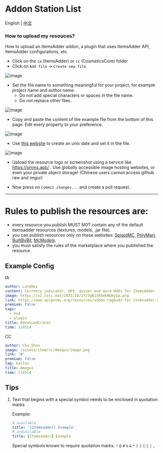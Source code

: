 # Addon Station List

English | [中文](./README_zh.md)

### How to upload my resouces?

How to upload an ItemsAdder addon, a plugin that uses ItemsAdder API, ItemsAdder configurations, etc.

* Click on the `ia` (ItemsAdder) or `cc` (CosmeticsCore) folder
* Click on `Add file` -> `Create new file`

![image](https://github.com/Cha-Shao/addon-station-list/assets/27242001/d50dc5a9-792b-45e5-92c9-a903bb2193fc)

* Set the file name to something meaningful for your project, for example project name and author name. 
  * Do not add special characters or spaces in the file name.
  * Do not replace other files.

![image](https://github.com/Cha-Shao/addon-station-list/assets/27242001/31ac64eb-83e5-4109-a444-9dda432ae4b5)


* Copy and paste the content of the example file from the bottom of this page. Edit every property to your preference.

![image](https://github.com/Cha-Shao/addon-station-list/assets/27242001/7daecea9-ca4a-4cf9-b802-b6ad3de4cd09)

* Use [this website](https://www.unixtimestamp.com/) to create an unix date and set it in the file.

![image](https://github.com/Cha-Shao/addon-station-list/assets/27242001/948bd310-fb13-490a-a3ca-e50f1438613e)

* Upload the resource logo or screenshot using a service like https://smms.app/ . Use globally accessible image hosting websites, or even your private object storage! (Chinese users cannot access github raw and imgur)

* Now press on `Commit changes...` and create a pull request. 

------

# Rules to publish the resources are:

* every resource you publish MUST NOT contain any of the default itemsadder resources (textures, models, .jar file).
* you can publish resources only on these websites: [SpigotMC](https://www.spigotmc.org/), [PolyMart](https://polymart.org/), [BuiltByBit](https://builtbybit.com/), [McModels](https://mcmodels.net/).
* you must satisfy the rules of the marketplace where you published the resource.

## Example Config

IA
```yaml
author: LoneDev
content: Currency indicator, GPS, quiver and more HUDs for ItemsAdder
image: https://s2.loli.net/2022/10/27/5gB1SRheKNUmyIp.png
link: https://www.spigotmc.org/resources/addon-rpghuds-for-itemsadder.97486
premium: false
tags:
  - hud
  - plugin
title: AdvancedCrates
time: 114514
```

CC
```yaml
author: Cha_Shao
image: /assets/item/cc/Amogus/image.png
link: '#'
premium: false
tag: ballon
title: Amogus
time: 114514
```

## Tips

1. Text that begins with a special symbol needs to be enclosed in quotation marks

    Example:

    ```yaml
    # available
    title: '[Itemsadder] Example'
    # unavailable
    title: [Itemsadder] Example
    ```

    Special symbols known to require quotation marks: `!` `@` `#` `%` `&` `*` `[` `]` `{` `}` `|` `,`
